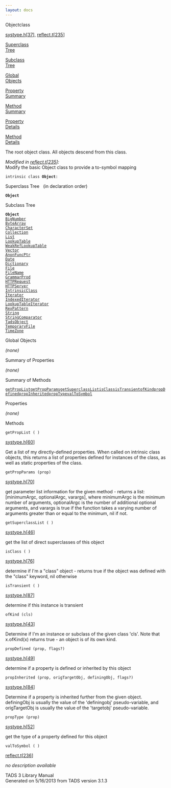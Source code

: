 ```yaml
---
layout: docs
---
```

<span class="title">Object</span><span class="type">class</span>

[systype.h](../file/systype.h.html)\[[37](../source/systype.h.html#37)\],
[reflect.t](../file/reflect.t.html)\[[235](../source/reflect.t.html#235)\]

[Superclass  
Tree](#_SuperClassTree_)

[Subclass  
Tree](#_SubClassTree_)

[Global  
Objects](#_ObjectSummary_)

[Property  
Summary](#_PropSummary_)

[Method  
Summary](#_MethodSummary_)

[Property  
Details](#_Properties_)

[Method  
Details](#_Methods_)

<div class="fdesc">

The root object class. All objects descend from this class.

*Modified in
[reflect.t](../file/reflect.t.html)\[[235](../source/reflect.t.html#235)\]:*  
Modify the basic Object class to provide a to-symbol mapping

`intrinsic class `**`Object`**` : `

</div>

<span id="_SuperClassTree_"></span>

<div class="mjhd">

<span class="hdln">Superclass Tree</span>   (in declaration order)

</div>

**`Object`**  
<span id="_SubClassTree_"></span>

<div class="mjhd">

<span class="hdln">Subclass Tree</span>  

</div>

**`Object`**  
[`BigNumber`](../object/BigNumber.html)  
[`ByteArray`](../object/ByteArray.html)  
[`CharacterSet`](../object/CharacterSet.html)  
[`Collection`](../object/Collection.html)  
[`List`](../object/List.html)  
[`LookupTable`](../object/LookupTable.html)  
[`WeakRefLookupTable`](../object/WeakRefLookupTable.html)  
[`Vector`](../object/Vector.html)  
[`AnonFuncPtr`](../object/AnonFuncPtr.html)  
[`Date`](../object/Date.html)  
[`Dictionary`](../object/Dictionary.html)  
[`File`](../object/File.html)  
[`FileName`](../object/FileName.html)  
[`GrammarProd`](../object/GrammarProd.html)  
[`HTTPRequest`](../object/HTTPRequest.html)  
[`HTTPServer`](../object/HTTPServer.html)  
[`IntrinsicClass`](../object/IntrinsicClass.html)  
[`Iterator`](../object/Iterator.html)  
[`IndexedIterator`](../object/IndexedIterator.html)  
[`LookupTableIterator`](../object/LookupTableIterator.html)  
[`RexPattern`](../object/RexPattern.html)  
[`String`](../object/String.html)  
[`StringComparator`](../object/StringComparator.html)  
[`TadsObject`](../object/TadsObject.html)  
[`TemporaryFile`](../object/TemporaryFile.html)  
[`TimeZone`](../object/TimeZone.html)  
<span id="_ObjectSummary_"></span>

<div class="mjhd">

<span class="hdln">Global Objects</span>  

</div>

*(none)* <span id="_PropSummary_"></span>

<div class="mjhd">

<span class="hdln">Summary of Properties</span>  

</div>



*(none)* <span id="_MethodSummary_"></span>

<div class="mjhd">

<span class="hdln">Summary of Methods</span>  

</div>

[`getPropList`](#getPropList)[`getPropParams`](#getPropParams)[`getSuperclassList`](#getSuperclassList)[`isClass`](#isClass)[`isTransient`](#isTransient)[`ofKind`](#ofKind)[`propDefined`](#propDefined)[`propInherited`](#propInherited)[`propType`](#propType)[`valToSymbol`](#valToSymbol)

<span id="_Properties_"></span>

<div class="mjhd">

<span class="hdln">Properties</span>  

</div>

*(none)* <span id="_Methods_"></span>

<div class="mjhd">

<span class="hdln">Methods</span>  

</div>

<span id="getPropList"></span>

`getPropList ( )`

[systype.h](../file/systype.h.html)\[[60](../source/systype.h.html#60)\]

<div class="desc">

Get a list of my directly-defined properties. When called on intrinsic
class objects, this returns a list of properties defined for instances
of the class, as well as static properties of the class.

</div>

<span id="getPropParams"></span>

`getPropParams (prop)`

[systype.h](../file/systype.h.html)\[[70](../source/systype.h.html#70)\]

<div class="desc">

get parameter list information for the given method - returns a list:
\[minimumArgc, optionalArgc, varargs\], where minimumArgc is the minimum
number of arguments, optionalArgc is the number of additional optional
arguments, and varargs is true if the function takes a varying number of
arguments greater than or equal to the minimum, nil if not.

</div>

<span id="getSuperclassList"></span>

`getSuperclassList ( )`

[systype.h](../file/systype.h.html)\[[46](../source/systype.h.html#46)\]

<div class="desc">

get the list of direct superclasses of this object

</div>

<span id="isClass"></span>

`isClass ( )`

[systype.h](../file/systype.h.html)\[[76](../source/systype.h.html#76)\]

<div class="desc">

determine if I'm a "class" object - returns true if the object was
defined with the "class" keyword, nil otherwise

</div>

<span id="isTransient"></span>

`isTransient ( )`

[systype.h](../file/systype.h.html)\[[87](../source/systype.h.html#87)\]

<div class="desc">

determine if this instance is transient

</div>

<span id="ofKind"></span>

`ofKind (cls)`

[systype.h](../file/systype.h.html)\[[43](../source/systype.h.html#43)\]

<div class="desc">

Determine if I'm an instance or subclass of the given class 'cls'. Note
that x.ofKind(x) returns true - an object is of its own kind.

</div>

<span id="propDefined"></span>

`propDefined (prop, flags?)`

[systype.h](../file/systype.h.html)\[[49](../source/systype.h.html#49)\]

<div class="desc">

determine if a property is defined or inherited by this object

</div>

<span id="propInherited"></span>

`propInherited (prop, origTargetObj, definingObj, flags?)`

[systype.h](../file/systype.h.html)\[[84](../source/systype.h.html#84)\]

<div class="desc">

Determine if a property is inherited further from the given object.
definingObj is usually the value of the 'definingobj' pseudo-variable,
and origTargetObj is usually the value of the 'targetobj'
pseudo-variable.

</div>

<span id="propType"></span>

`propType (prop)`

[systype.h](../file/systype.h.html)\[[52](../source/systype.h.html#52)\]

<div class="desc">

get the type of a property defined for this object

</div>

<span id="valToSymbol"></span>

`valToSymbol ( )`

[reflect.t](../file/reflect.t.html)\[[236](../source/reflect.t.html#236)\]

<div class="desc">

*no description available*

</div>

<div class="ftr">

TADS 3 Library Manual  
Generated on 5/16/2013 from TADS version 3.1.3

</div>
